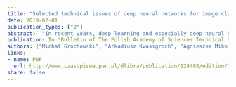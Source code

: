 ```yaml
---
title: "Selected technical issues of deep neural networks for image classification purposes"
date: 2019-02-01
publication_types: ["2"]
abstract:  "In recent years, deep learning and especially deep neural networks (DNN) have obtained amazing performance on a variety of problems, in particular in classification or pattern recognition. Among many kinds of DNNs, the convolutional neural networks (CNN) are most commonly used. However, due to their complexity, there are many problems related but not limited to optimizing network parameters, avoiding overfitting and ensuring good generalization abilities. Therefore, a number of methods have been proposed by the researchers to deal with these problems. In this paper, we present the results of applying different, recently developed methods to improve deep neural network training and operating. We decided to focus on the most popular CNN structures, namely on VGG based neural networks: VGG16, VGG11 and proposed by us VGG8. The tests were conducted on a real and very important problem of skin cancer detection. A publicly available dataset of skin lesions was used as a benchmark. We analyzed the influence of applying: dropout, batch normalization, model ensembling, and transfer learning. Moreover, the influence of the type of activation function was checked. In order to increase the objectivity of the results, each of the tested models was trained 6 times and their results were averaged. In addition, in order to mitigate the impact of the selection of learning, test and validation sets, k-fold validation was applied."
publication: In *Bulletin of The Polish Academy of Sciences Technical Sciences*
authors: ["Michał Grochowski", "Arkadiusz Kwasigroch", "Agnieszka Mikołajczyk"]
links:
- name: PDF
  url: http://www.czasopisma.pan.pl/dlibra/publication/128485/edition/112085/content/selected-technical-issues-of-deep-neural-networks-for-image-classification-purposes-grochowski-m-kwasigroch-a-mikolajczyk-a
share: false
---
```


